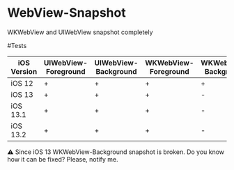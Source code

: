 # WebView-Snapshot
WKWebView and UIWebView snapshot completely

#Tests

|iOS Version|UIWebView-Foreground|UIWebView-Background|WKWebView-Foreground|WKWebView-Background|
|---|---|---|---|---|
|iOS 12|+|+|+|+|
|iOS 13|+|+|+|-|
|iOS 13.1|+|+|+|-|
|iOS 13.2|+|+|+|-|

⚠️ Since iOS 13 WKWebView-Background snapshot is broken. Do you know how it can be fixed? Please, notify me.
